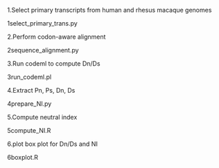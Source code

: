 1.Select primary transcripts from human and rhesus macaque genomes

1select_primary_trans.py

2.Perform codon-aware alignment

2sequence_alignment.py

3.Run codeml to compute Dn/Ds

3run_codeml.pl

4.Extract Pn, Ps, Dn, Ds 

4prepare_NI.py

5.Compute neutral index

5compute_NI.R

6.plot box plot for Dn/Ds and NI

6boxplot.R
